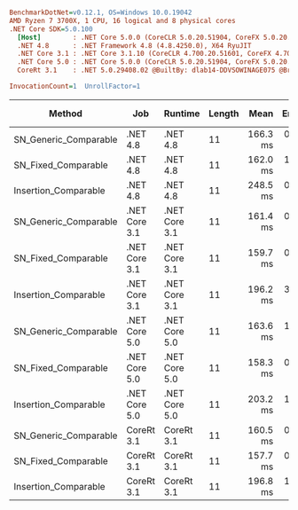 ``` ini

BenchmarkDotNet=v0.12.1, OS=Windows 10.0.19042
AMD Ryzen 7 3700X, 1 CPU, 16 logical and 8 physical cores
.NET Core SDK=5.0.100
  [Host]        : .NET Core 5.0.0 (CoreCLR 5.0.20.51904, CoreFX 5.0.20.51904), X64 RyuJIT
  .NET 4.8      : .NET Framework 4.8 (4.8.4250.0), X64 RyuJIT
  .NET Core 3.1 : .NET Core 3.1.10 (CoreCLR 4.700.20.51601, CoreFX 4.700.20.51901), X64 RyuJIT
  .NET Core 5.0 : .NET Core 5.0.0 (CoreCLR 5.0.20.51904, CoreFX 5.0.20.51904), X64 RyuJIT
  CoreRt 3.1    : .NET 5.0.29408.02 @BuiltBy: dlab14-DDVSOWINAGE075 @Branch: master @Commit: 4ce1c21ac0d4d1a3b7f7a548214966f69ac9f199, X64 AOT

InvocationCount=1  UnrollFactor=1  

```
|                Method |           Job |       Runtime | Length |     Mean |   Error |  StdDev | Gen 0 | Gen 1 | Gen 2 | Allocated |
|---------------------- |-------------- |-------------- |------- |---------:|--------:|--------:|------:|------:|------:|----------:|
| SN_Generic_Comparable |      .NET 4.8 |      .NET 4.8 |     11 | 166.3 ms | 0.81 ms | 0.76 ms |     - |     - |     - |         - |
|   SN_Fixed_Comparable |      .NET 4.8 |      .NET 4.8 |     11 | 162.0 ms | 1.29 ms | 1.20 ms |     - |     - |     - |         - |
|  Insertion_Comparable |      .NET 4.8 |      .NET 4.8 |     11 | 248.5 ms | 0.30 ms | 0.23 ms |     - |     - |     - |         - |
| SN_Generic_Comparable | .NET Core 3.1 | .NET Core 3.1 |     11 | 161.4 ms | 0.61 ms | 0.54 ms |     - |     - |     - |         - |
|   SN_Fixed_Comparable | .NET Core 3.1 | .NET Core 3.1 |     11 | 159.7 ms | 0.58 ms | 0.52 ms |     - |     - |     - |         - |
|  Insertion_Comparable | .NET Core 3.1 | .NET Core 3.1 |     11 | 196.2 ms | 3.54 ms | 3.31 ms |     - |     - |     - |         - |
| SN_Generic_Comparable | .NET Core 5.0 | .NET Core 5.0 |     11 | 163.6 ms | 1.00 ms | 0.89 ms |     - |     - |     - |         - |
|   SN_Fixed_Comparable | .NET Core 5.0 | .NET Core 5.0 |     11 | 158.3 ms | 0.62 ms | 0.58 ms |     - |     - |     - |         - |
|  Insertion_Comparable | .NET Core 5.0 | .NET Core 5.0 |     11 | 203.2 ms | 1.31 ms | 1.09 ms |     - |     - |     - |         - |
| SN_Generic_Comparable |    CoreRt 3.1 |    CoreRt 3.1 |     11 | 160.5 ms | 0.48 ms | 0.45 ms |     - |     - |     - |         - |
|   SN_Fixed_Comparable |    CoreRt 3.1 |    CoreRt 3.1 |     11 | 157.7 ms | 0.41 ms | 0.36 ms |     - |     - |     - |         - |
|  Insertion_Comparable |    CoreRt 3.1 |    CoreRt 3.1 |     11 | 196.8 ms | 1.85 ms | 1.73 ms |     - |     - |     - |         - |
